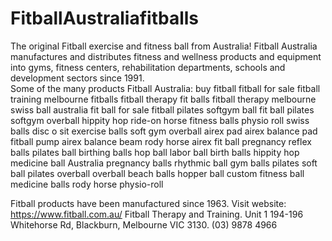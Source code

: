 # FitballAustraliafitballs
The original Fitball exercise and fitness ball from Australia!
Fitball Australia manufactures and distributes fitness and wellness products and equipment into gyms, fitness centers, rehabilitation departments, schools and development sectors since 1991.   
Some of the many products Fitball Australia:
buy fitball
fitball for sale
fitball training melbourne
fitballs
fitball therapy
fit balls
fitball therapy melbourne
swiss ball australia
fit ball for sale
fitball
pilates softgym ball
fit ball
pilates softgym overball
hippity hop ride-on horse
fitness balls
physio roll
swiss balls
disc o sit
exercise balls
soft gym overball
airex pad
airex balance pad
fitball pump
airex balance beam
rody horse
airex
fit ball pregnancy
reflex balls
pilates ball
birthing balls
hop ball
labor ball
birth balls
hippity hop
medicine ball Australia
pregnancy balls
rhythmic ball
gym balls
pilates soft ball
pilates overball
overball
beach balls
hopper ball
custom fitness ball
medicine balls
rody horse
physio-roll

Fitball products have been manufactured since 1963. 
Visit website: https://www.fitball.com.au/
Fitball Therapy and Training. Unit 1 194-196 Whitehorse Rd, Blackburn, Melbourne VIC 3130. (03) 9878 4966


